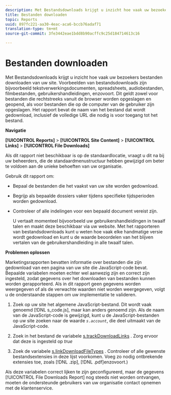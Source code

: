 ```yaml
---
description: Met Bestandsdownloads krijgt u inzicht hoe vaak uw bezoekers bestanden downloaden van uw site. Voorbeelden van bestandsdownloads zijn bijvoorbeeld tekstverwerkingsdocumenten, spreadsheets, audiobestanden, filmbestanden, gebruikershandleidingen, enzovoort. Dit geldt zowel voor bestanden die rechtstreeks vanuit de browser worden opgeslagen en geopend, als voor bestanden die op de computer van de gebruiker zijn opgeslagen. Het rapport bevat de naam van het bestand dat wordt gedownload, inclusief de volledige URL die nodig is voor toegang tot het bestand.
title: Bestanden downloaden
topic: Reports
uuid: 897fc221-aa30-4eac-aca6-bccb76adaf71
translation-type: tm+mt
source-git-commit: 3fe3442eae1bdd8b90acffc9c25d184714613c16

---
```



# Bestanden downloaden

Met Bestandsdownloads krijgt u inzicht hoe vaak uw bezoekers bestanden downloaden van uw site. Voorbeelden van bestandsdownloads zijn bijvoorbeeld tekstverwerkingsdocumenten, spreadsheets, audiobestanden, filmbestanden, gebruikershandleidingen, enzovoort. Dit geldt zowel voor bestanden die rechtstreeks vanuit de browser worden opgeslagen en geopend, als voor bestanden die op de computer van de gebruiker zijn opgeslagen. Het rapport bevat de naam van het bestand dat wordt gedownload, inclusief de volledige URL die nodig is voor toegang tot het bestand.

**Navigatie**

**[!UICONTROL Reports]** > **[!UICONTROL Site Content]** > **[!UICONTROL Links]** > **[!UICONTROL File Downloads]**

Als dit rapport niet beschikbaar is op de standaardlocatie, vraagt u dit na bij uw beheerders, die de standaardmenustructuur hebben gewijzigd om beter te voldoen aan de unieke behoeften van uw organisatie.

Gebruik dit rapport om:

* Bepaal de bestanden die het vaakst van uw site worden gedownload.
* Begrijp als bepaalde dossiers vaker tijdens specifieke tijdsperioden worden gedownload.
* Controleer of alle indelingen voor een bepaald document vereist zijn.

   U vertaalt momenteel bijvoorbeeld uw gebruikershandleidingen in twaalf talen en maakt deze beschikbaar via uw website. Met het rapporteren van bestandsdownloads kunt u weten hoe vaak elke handmatige versie wordt gedownload en kunt u de waarde beoordelen van het blijven vertalen van de gebruikershandleiding in alle twaalf talen.

**Problemen oplossen**

Marketingsrapporten bevatten informatie over bestanden die zijn gedownload van een pagina van uw site die JavaScript-code bevat. Bepaalde variabelen moeten echter wel aanwezig zijn en correct zijn ingesteld, zodat gegevens over het downloaden van bestanden kunnen worden gerapporteerd. Als in dit rapport geen gegevens worden weergegeven of als de verwachte waarden niet worden weergegeven, volgt u de onderstaande stappen om uw implementatie te valideren.

1. Zoek op uw site het algemene JavaScript-bestand. Dit wordt vaak genoemd [!DNL s_code.js], maar kan anders genoemd zijn. Als de naam van de JavaScript-code is gewijzigd, kunt u de JavaScript-bestanden op uw site zoeken naar de waarde *`s.account`*, die deel uitmaakt van de JavaScript-code.

1. Zoek in het bestand de variabele [s.trackDownloadLinks](https://docs.adobe.com/content/help/en/analytics/implementation/vars/config-vars/trackdownloadlinks.html) . Zorg ervoor dat deze is ingesteld op *true*

1. Zoek de variabele [s.linkDownloadFileTypes](https://docs.adobe.com/content/help/en/analytics/implementation/vars/config-vars/linkdownloadfiletypes.html) . Controleer of alle gewenste bestandsextensies in deze lijst voorkomen. Voeg zo nodig ontbrekende extensies toe, zoals [!DNL .zip], [!DNL .pdf]enzovoort.)

Als deze variabelen correct lijken te zijn geconfigureerd, maar de gegevens [!UICONTROL File Downloads Report] nog steeds niet worden ontvangen, moeten de ondersteunde gebruikers van uw organisatie contact opnemen met de klantenservice.
